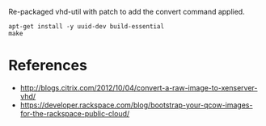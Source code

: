 Re-packaged vhd-util with patch to add the convert command applied.

```
apt-get install -y uuid-dev build-essential
make

```

# References

* http://blogs.citrix.com/2012/10/04/convert-a-raw-image-to-xenserver-vhd/
* https://developer.rackspace.com/blog/bootstrap-your-qcow-images-for-the-rackspace-public-cloud/